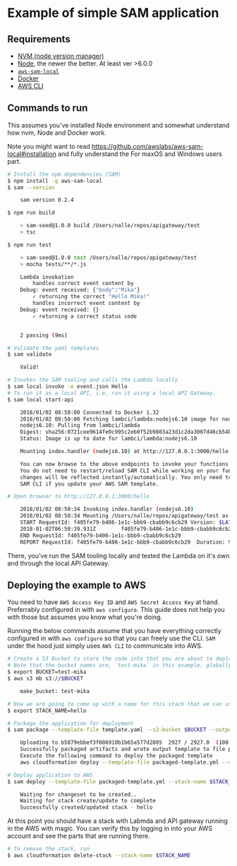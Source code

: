 # Example of simple SAM application

## Requirements

* [NVM (node version manager)](https://github.com/creationix/nvm)
* [Node](https://nodejs.org/en/), the newer the better. At least ver >6.0.0
* [`aws-sam-local`](https://github.com/awslabs/aws-sam-local)
* [Docker](https://docs.docker.com/engine/installation/)
* [AWS CLI](https://aws.amazon.com/cli/)

## Commands to run

This assumes you've installed Node environment and somewhat understand how nvm, Node and Docker work.

Note you might want to read https://github.com/awslabs/aws-sam-local#installation and fully understand the For maxOS and Windows users part.


```bash
# Install the npm dependencies (SAM)
$ npm install -g aws-sam-local
$ sam --version

    sam version 0.2.4

$ npm run build

    > sam-seed@1.0.0 build /Users/nalle/repos/apigateway/test
    > tsc

$ npm run test

    > sam-seed@1.0.0 test /Users/nalle/repos/apigateway/test
    > mocha tests/**/*.js

    Lambda invokation
        handles correct event content by
    Debug: event received: {"body":"Mika"}
        ✓ returning the correct "Hello Mika!"
        handles incorrect event content by
    Debug: event received: {}
        ✓ returning a correct status code


    2 passing (9ms)

# Validate the yaml templates
$ sam validate

    Valid!

# Invokes the SAM tooling and calls the Lambda locally
$ sam local invoke -e event.json Hello
# To run it as a local API, i.e. run it using a local API Gateway.
$ sam local start-api

    2018/01/02 08:50:00 Connected to Docker 1.32
    2018/01/02 08:50:00 Fetching lambci/lambda:nodejs6.10 image for nodejs6.10 runtime...
    nodejs6.10: Pulling from lambci/lambda
    Digest: sha256:0721cee9614fe0c995c2eb0f52b9803a23d1c2da3007d46cb54b745d970850a0
    Status: Image is up to date for lambci/lambda:nodejs6.10

    Mounting index.handler (nodejs6.10) at http://127.0.0.1:3000/hello [GET]

    You can now browse to the above endpoints to invoke your functions.
    You do not need to restart/reload SAM CLI while working on your functions,
    changes will be reflected instantly/automatically. You only need to restart
    SAM CLI if you update your AWS SAM template.

# Open browser to http://127.0.0.1:3000/hello

    2018/01/02 08:50:34 Invoking index.handler (nodejs6.10)
    2018/01/02 08:50:34 Mounting /Users/nalle/repos/apigateway/test as /var/task:ro inside runtime container
    START RequestId: f405fe79-b406-1e1c-bbb9-cbabb9c6cb29 Version: $LATEST
    2018-01-02T06:50:39.931Z        f405fe79-b406-1e1c-bbb9-cbabb9c6cb29    Debug: event received: {"httpMethod":"GET","body":"","resource":"/hello","requestContext":{"resourcePath":"/hello","httpMethod":"GET","stage":"prod","identity":{"sourceIp":"127.0.0.1:56038"}},"queryStringParameters":{},"headers":{"Accept":"text/html,application/xhtml+xml,application/xml;q=0.9,image/webp,image/apng,*/*;q=0.8","Accept-Encoding":"gzip, deflate, br","Accept-Language":"en-US,en;q=0.9,fi;q=0.8","Connection":"keep-alive","Upgrade-Insecure-Requests":"1","User-Agent":"Mozilla/5.0 (Macintosh; Intel Mac OS X 10_13_2) AppleWebKit/537.36 (KHTML, like Gecko) Chrome/63.0.3239.84 Safari/537.36"},"pathParameters":null,"stageVariables":null,"path":"/hello"}
    END RequestId: f405fe79-b406-1e1c-bbb9-cbabb9c6cb29
    REPORT RequestId: f405fe79-b406-1e1c-bbb9-cbabb9c6cb29  Duration: 9.23 ms       Billed Duration: 0 ms   Memory Size: 0 MB  Max Memory Used: 28 MB

```

There, you've run the SAM tooling locally and tested the Lambda on it's own and through the local API Gateway. 

## Deploying the example to AWS

You need to have `AWS Access Key ID` and `AWS Secret Access Key` at hand. Preferrably configured in with `aws configure`. This guide does not help you with those but assumes you know what you're doing. 

Running the below commands assume that you have everything correctly configured in with `aws configure` so that you can freely use the CLI. `SAM` under the hood just simply uses `AWS CLI` to communicate into AWS.

```bash
# Create a S3 Bucket to store the code into that you are about to deploy.
# Note that the bucket names are, `test-mika` in this example, globally unique and the name might be already in use, just make up a new one that's unique.
$ export BUCKET=test-mika 
$ aws s3 mb s3://$BUCKET

    make_bucket: test-mika

# Now we are going to come up with a name for this stack that we can use to follow it
$ export STACK_NAME=hello

# Package the application for deployment
$ sam package --template-file template.yaml --s3-bucket $BUCKET --output-template-file packaged-template.yml

    Uploading to b5879ebbef3f086910b1b65a577d2805  2927 / 2927.0  (100.00%)
    Successfully packaged artifacts and wrote output template to file packaged-template.yml.
    Execute the following command to deploy the packaged template
    aws cloudformation deploy --template-file packaged-template.yml --stack-name <YOUR STACK NAME>

# Deploy application to AWS
$ sam deploy --template-file packaged-template.yml --stack-name $STACK_NAME --capabilities CAPABILITY_IAM

    Waiting for changeset to be created..
    Waiting for stack create/update to complete
    Successfully created/updated stack - hello
```

At this point you should have a stack with Labmda and API gateway running in the AWS with magic. You can verify this by logging in into your AWS account and see the parts that are running there.

```bash
# To remove the stack, run
$ aws cloudformation delete-stack --stack-name $STACK_NAME
```